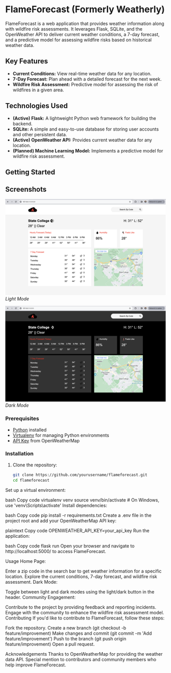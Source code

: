 # FlameForecast (Formerly Weatherly)

FlameForecast is a web application that provides weather information along with wildfire risk assessments. It leverages Flask, SQLite, and the OpenWeather API to deliver current weather conditions, a 7-day forecast, and a predictive model for assessing wildfire risks based on historical weather data.

## Key Features

- **Current Conditions:** View real-time weather data for any location.
- **7-Day Forecast:** Plan ahead with a detailed forecast for the next week.
- **Wildfire Risk Assessment:** Predictive model for assessing the risk of wildfires in a given area.

## Technologies Used

- **(Active) Flask:** A lightweight Python web framework for building the backend.
- **SQLite:** A simple and easy-to-use database for storing user accounts and other persistent data.
- **(Active) OpenWeather API:** Provides current weather data for any location.
- **(Planned) Machine Learning Model:** Implements a predictive model for wildfire risk assessment.

## Getting Started

## Screenshots

![Screenshot 1](/weatherlyshot2.png)
*Light Mode*

![Screenshot 2](/weatherlyshot1.png)
*Dark Mode*

### Prerequisites

- [Python](https://www.python.org/) installed
- [Virtualenv](https://pypi.org/project/virtualenv/) for managing Python environments
- [API Key](https://openweathermap.org/appid) from OpenWeatherMap

### Installation

1. Clone the repository:

   ```bash
   git clone https://github.com/yourusername/flameforecast.git
   cd flameforecast
Set up a virtual environment:

bash
Copy code
virtualenv venv
source venv/bin/activate  # On Windows, use 'venv\Scripts\activate'
Install dependencies:

bash
Copy code
pip install -r requirements.txt
Create a .env file in the project root and add your OpenWeatherMap API key:

plaintext
Copy code
OPENWEATHER_API_KEY=your_api_key
Run the application:

bash
Copy code
flask run
Open your browser and navigate to http://localhost:5000/ to access FlameForecast.

Usage
Home Page:

Enter a zip code in the search bar to get weather information for a specific location.
Explore the current conditions, 7-day forecast, and wildfire risk assessment.
Dark Mode:

Toggle between light and dark modes using the light/dark button in the header.
Community Engagement:

Contribute to the project by providing feedback and reporting incidents.
Engage with the community to enhance the wildfire risk assessment model.
Contributing
If you'd like to contribute to FlameForecast, follow these steps:

Fork the repository.
Create a new branch (git checkout -b feature/improvement)
Make changes and commit (git commit -m 'Add feature/improvement')
Push to the branch (git push origin feature/improvement)
Open a pull request.

Acknowledgements
Thanks to OpenWeatherMap for providing the weather data API.
Special mention to contributors and community members who help improve FlameForecast.
